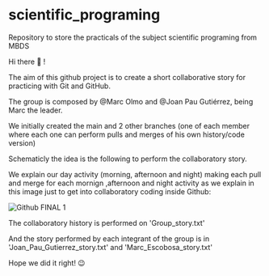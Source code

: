 # scientific_programing
Repository to store the practicals of the subject scientific programing from MBDS

Hi there 👋 !


The aim of this github project is to create a short collaborative story for practicing with Git and GitHub. 

The group is composed by @Marc Olmo and @Joan Pau Gutiérrez, being Marc the leader.

We initially created the main and 2 other branches (one of each member where each one can perform pulls and merges of his own history/code version)

Schematicly the idea is the following to perform the collaboratory story.

We explain our day activity (morning, afternoon and night) making each pull and merge for each mornign ,afternoon and night activity as we explain in this image just to get into collaboratory coding inside Github:

![Github FINAL 1](https://user-images.githubusercontent.com/59457964/196644656-1596132e-6bf8-42ba-94f4-b8f560400410.png)



The collaboratory history is performed on 'Group_story.txt'

And the story performed by each integrant of the group is in 'Joan_Pau_Gutierrez_story.txt' and 'Marc_Escobosa_story.txt'



Hope we did it right! 😉

